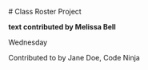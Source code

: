 
<h><space># Class Roster Project</h>
  </space>
  
  
<b>text contributed by Melissa Bell</b>


Wednesday

Contributed to by Jane Doe, Code Ninja
